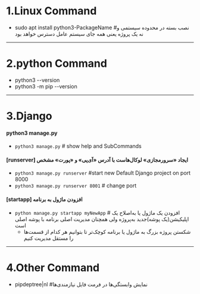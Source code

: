 # 1.Linux Command

- sudo apt install python3-PackageName #نصب بسته در محدوده سیستمی و نه یک پروژه یعنی همه جای سیستم عامل دسترس خواهد بود

----

# 2.python Command

- python3 --version
- python3 -m pip --version

---

# 3.Django

#### python3 manage.py

* `python3 manage.py` # show help and SubCommands

#### [runserver] ایجاد «سرورمجازی» لوکال‌هاست با آدرس «آی‌پی» و «پورت» مشخص

* `python3 manage.py runserver` #start new Default Django project on port 8000
* `python3 manage.py runserver 8001` # change port

#### [startapp] افزودن ماژول به برنامه

* `python manage.py startapp myNewApp` # افزودن یک ماژول یا به‌اصلاح یک اپلیکیشن(یک پوشه)جدید به‌پروژه ولی همچنان مدیریت اصلی برنامه با پوشه اصلی است
    * شکستن پروژه بزرگ به ماژول یا برنامه کوچک‌تر تا بتوانیم هر کدام از قسمت‌ها را مستقل مدیریت کنیم

---

# 4.Other Command

- pipdeptree|nl #نمایش وابستگی‌ها در فرمت فایل نیازمندی‌ها


